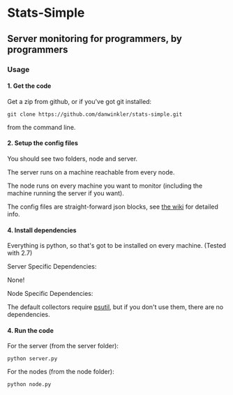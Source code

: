 # Stats-Simple

## Server monitoring for programmers, by programmers

### Usage

#### 1. Get the code

Get a zip from github, or if you've got git installed:

    git clone https://github.com/danwinkler/stats-simple.git

from the command line.

#### 2. Setup the config files

You should see two folders, node and server.

The server runs on a machine reachable from every node.

The node runs on every machine you want to monitor (including the machine running the server if you want).

The config files are straight-forward json blocks, see [the wiki](https://github.com/danwinkler/stats-simple/wiki) 
for detailed info.

#### 4. Install dependencies

Everything is python, so that's got to be installed on every machine. (Tested with 2.7)

Server Specific Dependencies:

None!

Node Specific Dependencies:

The default collectors require [psutil](https://code.google.com/p/psutil/), but if you don't use them, there are no dependencies.

#### 4. Run the code
For the server (from the server folder):

    python server.py

For the nodes (from the node folder):

    python node.py

